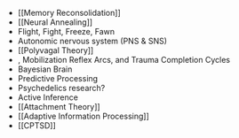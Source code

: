 
- [[Memory Reconsolidation]]
- [[Neural Annealing]]
- Flight, Fight, Freeze, Fawn
- Autonomic nervous system (PNS & SNS)
- [[Polyvagal Theory]]
- , Mobilization Reflex Arcs, and Trauma Completion Cycles
- Bayesian Brain
- Predictive Processing
- Psychedelics research?
- Active Inference
- [[Attachment Theory]]
- [[Adaptive Information Processing]]
- [[CPTSD]]